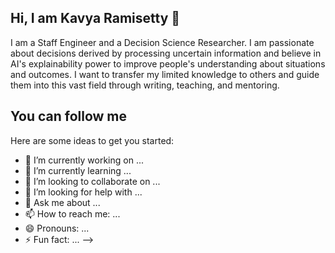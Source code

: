 ## Hi, I am Kavya Ramisetty 👋

I am a Staff Engineer and a Decision Science Researcher. I am passionate about decisions derived by processing uncertain information and believe in AI's explainability power to improve people's understanding about situations and outcomes. I want to transfer my limited knowledge to others and guide them into this vast field through writing, teaching, and mentoring.

## You can follow me


Here are some ideas to get you started:

- 🔭 I’m currently working on ...
- 🌱 I’m currently learning ...
- 👯 I’m looking to collaborate on ...
- 🤔 I’m looking for help with ...
- 💬 Ask me about ...
- 📫 How to reach me: ...
- 😄 Pronouns: ...
- ⚡ Fun fact: ...
-->
